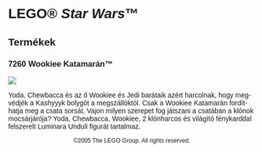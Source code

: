 <div lang="hu-HU" style="font-family: Helvetica, sans-serif;">
<h1>LEGO&reg; <i>Star Wars</i>&trade;</h1>
<h2>Termékek</h2>
<h3 style="font-weight: bold;">
<span class="product_number">7260</span>
<span class="title">Wookiee Katamarán™</span>
</h3>
<img src="https://www.lego.com/cdn/product-assets/product.img.pri/7260_prod.jpg" type="image/jpeg">
<p class="description">Yoda, Chewbacca és az ő Wookiee és Jedi barátaik azért harcolnak, hogy megvédjék a Kashyyyk bolygót a megszállóktól. Csak a Wookiee Katamarán fordíthatja meg a csata sorsát. Vajon milyen szerepet fog játszani a csatában a klónok mocsárjárója? Yoda, Chewbacca, Wookiee, 2 klónharcos és világító fénykarddal felszerelt Luminara Unduli figurát tartalmaz.</p>
<p class="footer" style="font-size: 12px; text-align: center;">©2005 The LEGO Group. All rights reserved.</p>
</div>